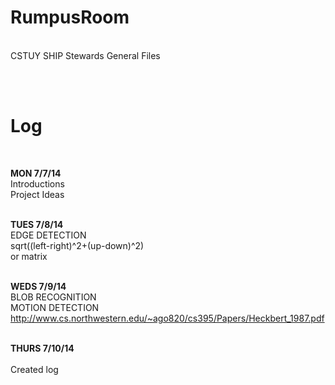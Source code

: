 <html>

<head>
<h1>
RumpusRoom
</h1><br>
CSTUY SHIP Stewards General Files
</head>

<br><br>

<body>
<h1>
Log
</h1><br>

<b>MON 7/7/14</b><br>
Introductions<br>
Project Ideas<br><br>

<b>TUES 7/8/14</b><br>
EDGE DETECTION<br>
sqrt((left-right)^2+(up-down)^2)<br>
or matrix<br><br>

<b>WEDS 7/9/14</b><br>
BLOB RECOGNITION<br>
MOTION DETECTION<br>
http://www.cs.northwestern.edu/~ago820/cs395/Papers/Heckbert_1987.pdf<br><br>

<b>THURS 7/10/14</b><br><br>
Created log<br><br>

</body>
</html>
